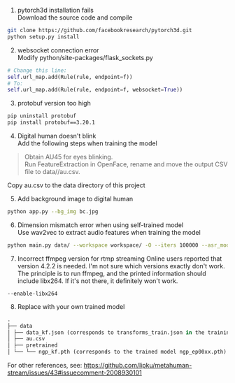 1. pytorch3d installation fails\
   Download the source code and compile

```bash
git clone https://github.com/facebookresearch/pytorch3d.git
python setup.py install
```

2. websocket connection error\
   Modify python/site-packages/flask_sockets.py


```python
# Change this line:
self.url_map.add(Rule(rule, endpoint=f))
# To:
self.url_map.add(Rule(rule, endpoint=f, websocket=True))
```

3. protobuf version too high

```bash
pip uninstall protobuf
pip install protobuf==3.20.1
```

4. Digital human doesn't blink\
   Add the following steps when training the model

> Obtain AU45 for eyes blinking.\
> Run FeatureExtraction in OpenFace, rename and move the output CSV file to data/<ID>/au.csv.

Copy au.csv to the data directory of this project

5. Add background image to digital human

```bash
python app.py --bg_img bc.jpg
```

6. Dimension mismatch error when using self-trained model\
   Use wav2vec to extract audio features when training the model

```bash
python main.py data/ --workspace workspace/ -O --iters 100000 --asr_model cpierse/wav2vec2-large-xlsr-53-esperanto
```

7. Incorrect ffmpeg version for rtmp streaming
Online users reported that version 4.2.2 is needed. I'm not sure which versions exactly don't work. The principle is to run ffmpeg, and the printed information should include libx264. If it's not there, it definitely won't work.
```
--enable-libx264
```
8. Replace with your own trained model
```python
.
├── data
│ ├── data_kf.json (corresponds to transforms_train.json in the training data)
│ ├── au.csv
│ ├── pretrained
│ └── └── ngp_kf.pth (corresponds to the trained model ngp_ep00xx.pth)

```

For other references, see:
https://github.com/lipku/metahuman-stream/issues/43#issuecomment-2008930101

